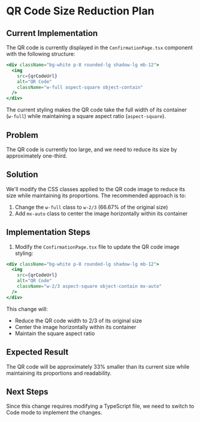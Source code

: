 # QR Code Size Reduction Plan

## Current Implementation

The QR code is currently displayed in the `ConfirmationPage.tsx` component with the following structure:

```jsx
<div className="bg-white p-8 rounded-lg shadow-lg mb-12">
  <img
    src={qrCodeUrl}
    alt="QR Code"
    className="w-full aspect-square object-contain"
  />
</div>
```

The current styling makes the QR code take the full width of its container (`w-full`) while maintaining a square aspect ratio (`aspect-square`).

## Problem

The QR code is currently too large, and we need to reduce its size by approximately one-third.

## Solution

We'll modify the CSS classes applied to the QR code image to reduce its size while maintaining its proportions. The recommended approach is to:

1. Change the `w-full` class to `w-2/3` (66.67% of the original size)
2. Add `mx-auto` class to center the image horizontally within its container

## Implementation Steps

1. Modify the `ConfirmationPage.tsx` file to update the QR code image styling:

```jsx
<div className="bg-white p-8 rounded-lg shadow-lg mb-12">
  <img
    src={qrCodeUrl}
    alt="QR Code"
    className="w-2/3 aspect-square object-contain mx-auto"
  />
</div>
```

This change will:
- Reduce the QR code width to 2/3 of its original size
- Center the image horizontally within its container
- Maintain the square aspect ratio

## Expected Result

The QR code will be approximately 33% smaller than its current size while maintaining its proportions and readability.

## Next Steps

Since this change requires modifying a TypeScript file, we need to switch to Code mode to implement the changes.